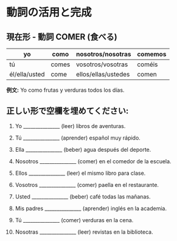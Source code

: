 # 動詞の活用と完成

## 現在形 - 動詞 COMER (食べる)

| yo            | como  | nosotros/nosotras   | comemos |
| ------------- | ----- | ------------------- | ------- |
| tú            | comes | vosotros/vosotras   | coméis  |
| él/ella/usted | come  | ellos/ellas/ustedes | comen   |

**例文:** Yo como frutas y verduras todos los días.

## 正しい形で空欄を埋めてください:

1. Yo _______________ (leer) libros de aventuras.

2. Tú _______________ (aprender) español muy rápido.

3. Ella _______________ (beber) agua después del deporte.

4. Nosotros _______________ (comer) en el comedor de la escuela.

5. Ellos _______________ (leer) el mismo libro para clase.

6. Vosotros _______________ (comer) paella en el restaurante.

7. Usted _______________ (beber) café todas las mañanas.

8. Mis padres _______________ (aprender) inglés en la academia.

9. Tú _______________ (comer) verduras en la cena.

10. Nosotras _______________ (leer) revistas en la biblioteca.